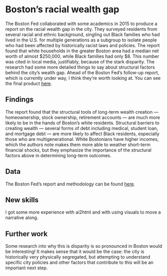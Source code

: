 # Boston’s racial wealth gap

The Boston Fed collaborated with some academics in 2015 to produce a report on the racial wealth gap in the city. They surveyed residents from several racial and ethnic background, singling out Black families who had lived in the U.S. for multiple generations as a subgroup to isolate people who had been affected by historically racist laws and policies. The report found that white households in the greater Boston area had a median net worth of almost $250,000, while Black families had only $8. This number was cited in local media, justifiably, because of the stark disparity. The research had some more detailed things to say about structural factors behind the city’s wealth gap. Ahead of the Boston Fed’s follow-up report, which is currently under way, I think they’re worth looking at. You can see the final product [here](https://jakeneenan.github.io/boston-wealth/).

## Findings

The report found that the structural tools of long-term wealth creation — homeownership, stock ownership, retirement accounts — are much more likely to be in the hands of Boston’s white residents. Structural barriers to creating wealth — several forms of debt including medical, student loan, and mortgage debt — are more likely to affect Black residents, especially those who are multigenerational. White Bostonians have higher incomes, which the authors note makes them more able to weather short-term financial shocks, but they emphasize the importance of the structural factors above in determining long-term outcomes.

## Data

The Boston Fed’s report and methodology can be found [here](https://www.bostonfed.org/publications/one-time-pubs/color-of-wealth.aspx).

## New skills

I got some more experience with ai2html and with using visuals to move a narrative along.

## Further work

Some research into why this is disparity is so pronounced in Boston would be interesting! It makes sense that it would be the case: the city is historically very physically segregated, but attempting to understand specific city policies and other factors that contribute to this will be an important next step.
